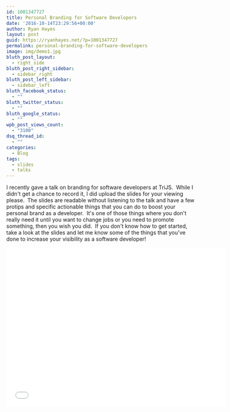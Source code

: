 ```yaml
---
id: 1001347727
title: Personal Branding for Software Developers
date: '2016-10-14T23:29:56+00:00'
author: Ryan Hayes
layout: post
guid: https://ryanhayes.net/?p=1001347727
permalink: personal-branding-for-software-developers
image: img/demo1.jpg
bluth_post_layout:
  - right_side
bluth_post_right_sidebar:
  - sidebar_right
bluth_post_left_sidebar:
  - sidebar_left
bluth_facebook_status:
  - ""
bluth_twitter_status:
  - ""
bluth_google_status:
  - ""
wpb_post_views_count:
  - "3100"
dsq_thread_id:
  - ""
categories:
  - Blog
tags:
  - slides
  - talks
---
```

I recently gave a talk on branding for software developers at TriJS.  While I didn't get a chance to record it, I did upload the slides for your viewing please.  The slides are readable without listening to the talk and have a few protips and specific actionable things that you can do to boost your personal brand as a developer.  It's one of those things where you don't really need it until you want to change jobs or you need to promote something, then you wish you did.  If you don't know how to get started, take a look at the slides and let me know some of the things that you've done to increase your visibility as a software developer!

<iframe src="//slides.com/ryanhayes/deck/embed" width="576" height="420" scrolling="no" frameborder="0" webkitallowfullscreen mozallowfullscreen allowfullscreen></iframe>
